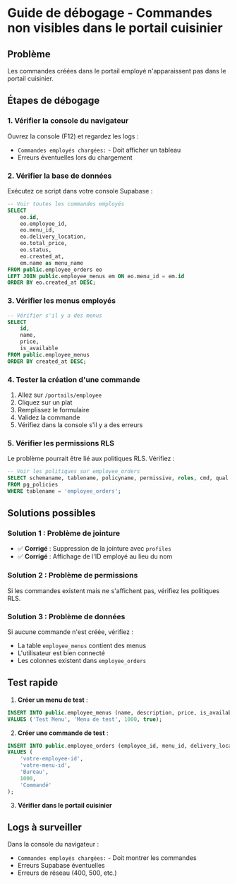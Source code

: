 # Guide de débogage - Commandes non visibles dans le portail cuisinier

## Problème
Les commandes créées dans le portail employé n'apparaissent pas dans le portail cuisinier.

## Étapes de débogage

### 1. Vérifier la console du navigateur
Ouvrez la console (F12) et regardez les logs :
- `Commandes employés chargées:` - Doit afficher un tableau
- Erreurs éventuelles lors du chargement

### 2. Vérifier la base de données
Exécutez ce script dans votre console Supabase :
```sql
-- Voir toutes les commandes employés
SELECT 
    eo.id,
    eo.employee_id,
    eo.menu_id,
    eo.delivery_location,
    eo.total_price,
    eo.status,
    eo.created_at,
    em.name as menu_name
FROM public.employee_orders eo
LEFT JOIN public.employee_menus em ON eo.menu_id = em.id
ORDER BY eo.created_at DESC;
```

### 3. Vérifier les menus employés
```sql
-- Vérifier s'il y a des menus
SELECT 
    id,
    name,
    price,
    is_available
FROM public.employee_menus
ORDER BY created_at DESC;
```

### 4. Tester la création d'une commande
1. Allez sur `/portails/employee`
2. Cliquez sur un plat
3. Remplissez le formulaire
4. Validez la commande
5. Vérifiez dans la console s'il y a des erreurs

### 5. Vérifier les permissions RLS
Le problème pourrait être lié aux politiques RLS. Vérifiez :
```sql
-- Voir les politiques sur employee_orders
SELECT schemaname, tablename, policyname, permissive, roles, cmd, qual
FROM pg_policies 
WHERE tablename = 'employee_orders';
```

## Solutions possibles

### Solution 1 : Problème de jointure
- ✅ **Corrigé** : Suppression de la jointure avec `profiles`
- ✅ **Corrigé** : Affichage de l'ID employé au lieu du nom

### Solution 2 : Problème de permissions
Si les commandes existent mais ne s'affichent pas, vérifiez les politiques RLS.

### Solution 3 : Problème de données
Si aucune commande n'est créée, vérifiez :
- La table `employee_menus` contient des menus
- L'utilisateur est bien connecté
- Les colonnes existent dans `employee_orders`

## Test rapide

1. **Créer un menu de test** :
```sql
INSERT INTO public.employee_menus (name, description, price, is_available)
VALUES ('Test Menu', 'Menu de test', 1000, true);
```

2. **Créer une commande de test** :
```sql
INSERT INTO public.employee_orders (employee_id, menu_id, delivery_location, total_price, status)
VALUES (
    'votre-employee-id',
    'votre-menu-id',
    'Bureau',
    1000,
    'Commandé'
);
```

3. **Vérifier dans le portail cuisinier**

## Logs à surveiller

Dans la console du navigateur :
- `Commandes employés chargées:` - Doit montrer les commandes
- Erreurs Supabase éventuelles
- Erreurs de réseau (400, 500, etc.)


